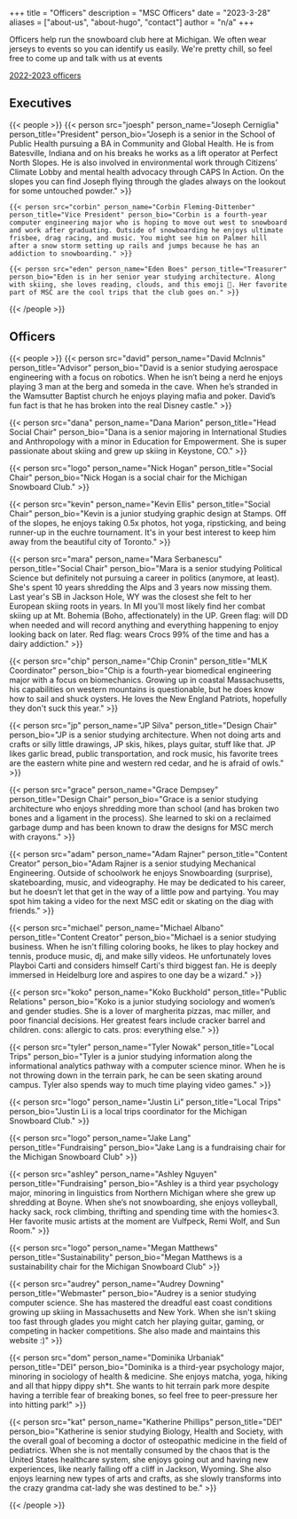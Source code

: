 +++
title = "Officers"
description = "MSC Officers"
date = "2023-3-28"
aliases = ["about-us", "about-hugo", "contact"]
author = "n/a"
+++

Officers help run the snowboard club here at Michigan. We often wear jerseys to events so you can identify us easily. We're pretty chill, so feel free to come up and talk with us at events

[2022-2023 officers](/officers_2022/)

## Executives
{{< people >}}
    {{< person src="joesph" person_name="Joseph Cerniglia" person_title="President" person_bio="Joseph is a senior in the School of Public Health pursuing a BA in Community and Global Health. He is from Batesville, Indiana and on his breaks he works as a lift operator at Perfect North Slopes. He is also involved in environmental work through Citizens’ Climate Lobby and mental health advocacy through CAPS In Action. On the slopes you can find Joseph flying through the glades always on the lookout for some untouched powder." >}}

    {{< person src="corbin" person_name="Corbin Fleming-Dittenber" person_title="Vice President" person_bio="Corbin is a fourth-year computer engineering major who is hoping to move out west to snowboard and work after graduating. Outside of snowboarding he enjoys ultimate frisbee, drag racing, and music. You might see him on Palmer hill after a snow storm setting up rails and jumps because he has an addiction to snowboarding." >}}

    {{< person src="eden" person_name="Eden Boes" person_title="Treasurer" person_bio="Eden is in her senior year studying architecture. Along with skiing, she loves reading, clouds, and this emoji 🕺. Her favorite part of MSC are the cool trips that the club goes on." >}}


{{< /people >}}

## Officers
{{< people >}}
{{< person src="david" person_name="David McInnis" person_title="Advisor" person_bio="David is a senior studying aerospace engineering with a focus on robotics. When he isn’t being a nerd he enjoys playing 3 man at the berg and someda in the cave. When he’s stranded in the Wamsutter Baptist church he enjoys playing mafia and poker. David’s fun fact is that he has broken into the real Disney castle." >}}

{{< person src="dana" person_name="Dana Marion" person_title="Head Social Chair" person_bio="Dana is a senior majoring in International Studies and Anthropology with a minor in Education for Empowerment. She is super passionate about skiing and grew up skiing in Keystone, CO." >}}

{{< person src="logo" person_name="Nick Hogan" person_title="Social Chair" person_bio="Nick Hogan is a social chair for the Michigan Snowboard Club." >}}

{{< person src="kevin" person_name="Kevin Ellis" person_title="Social Chair" person_bio="Kevin is a junior studying graphic design at Stamps. Off of the slopes, he enjoys taking 0.5x photos, hot yoga,  ripsticking, and being runner-up in the euchre tournament. It's in your best interest to keep him away from the beautiful city of Toronto." >}}

{{< person src="mara" person_name="Mara Serbanescu" person_title="Social Chair" person_bio="Mara is a senior studying Political Science but definitely not pursuing a career in politics (anymore, at least). She's spent 10 years shredding the Alps and 3 years now missing them. Last year's SB in Jackson Hole, WY was the closest she felt to her European skiing roots in years. In MI you'll most likely find her combat skiing up at Mt. Bohemia (Boho, affectionately) in the UP. Green flag: will DD when needed and will record anything and everything happening to enjoy looking back on later. Red flag: wears Crocs 99% of the time and has a dairy addiction." >}}

{{< person src="chip" person_name="Chip Cronin" person_title="MLK Coordinator" person_bio="Chip is a fourth-year biomedical engineering major with a focus on biomechanics. Growing up in coastal Massachusetts, his capabilities on western mountains is questionable, but he does know how to sail and shuck oysters. He loves the New England Patriots, hopefully they don't suck this year." >}}

{{< person src="jp" person_name="JP Silva" person_title="Design Chair" person_bio="JP is a senior studying architecture. When not doing arts and crafts or silly little drawings, JP skis, hikes, plays guitar, stuff like that. JP likes garlic bread, public transportation, and rock music, his favorite trees are the eastern white pine and western red cedar, and he is afraid of owls." >}}

{{< person src="grace" person_name="Grace Dempsey" person_title="Design Chair" person_bio="Grace is a senior studying architecture who enjoys shredding more than school (and has broken two bones and a ligament in the process).  She learned to ski on a reclaimed garbage dump and has been known to draw the designs for MSC merch with crayons." >}}

{{< person src="adam" person_name="Adam Rajner" person_title="Content Creator" person_bio="Adam Rajner is a senior studying Mechanical Engineering. Outside of schoolwork he enjoys Snowboarding (surprise), skateboarding, music, and videography. He may be dedicated to his career, but he doesn’t let that get in the way of a little pow and partying. You may spot him taking a video for the next MSC edit or skating on the diag with friends." >}}

{{< person src="michael" person_name="Michael Albano" person_title="Content Creator" person_bio="Michael is a senior studying business. When he isn't filling coloring books, he likes to play hockey and tennis, produce music, dj, and make silly videos. He unfortunately loves Playboi Carti and considers himself Carti's third biggest fan. He is deeply immersed in Heidelburg lore and aspires to one day be a wizard." >}}

{{< person src="koko" person_name="Koko Buckhold" person_title="Public Relations" person_bio="Koko is a junior studying sociology and women’s and gender studies. She is a lover of margherita pizzas, mac miller, and poor financial decisions. Her greatest fears include cracker barrel and children. cons: allergic to cats. pros: everything else." >}}

{{< person src="tyler" person_name="Tyler Nowak" person_title="Local Trips" person_bio="Tyler is a junior studying information along the informational analytics pathway with a computer science minor. When he is not throwing down in the terrain park, he can be seen skating around campus. Tyler also spends way to much time playing video games." >}}

{{< person src="logo" person_name="Justin Li" person_title="Local Trips" person_bio="Justin Li is a local trips coordinator for the Michigan Snowboard Club." >}}


{{< person src="logo" person_name="Jake Lang" person_title="Fundraising" person_bio="Jake Lang is a fundraising chair for the Michigan Snowboard Club" >}}

{{< person src="ashley" person_name="Ashley Nguyen" person_title="Fundraising" person_bio="Ashley is a third year psychology major, minoring in linguistics from Northern Michigan where she grew up shredding at Boyne. When she’s not snowboarding, she enjoys volleyball, hacky sack, rock climbing, thrifting and spending time with the homies<3. Her favorite music artists at the moment are Vulfpeck, Remi Wolf, and Sun Room." >}}

{{< person src="logo" person_name="Megan Matthews" person_title="Sustainability" person_bio="Megan Matthews is a sustainability chair for the Michigan Snowboard Club" >}}

{{< person src="audrey" person_name="Audrey Downing" person_title="Webmaster" person_bio="Audrey is a senior studying computer science. She has mastered the dreadful east coast conditions growing up skiing in Massachusetts and New York. When she isn't skiing too fast through glades you might catch her playing guitar, gaming, or competing in hacker competitions. She also made and maintains this website :)" >}}

{{< person src="dom" person_name="Dominika Urbaniak" person_title="DEI" person_bio="Dominika is a third-year psychology major, minoring in sociology of health & medicine. She enjoys matcha, yoga, hiking and all that hippy dippy sh*t. She wants to hit terrain park more despite having a terrible fear of breaking bones, so feel free to peer-pressure her into hitting park!" >}}

{{< person src="kat" person_name="Katherine Phillips" person_title="DEI" person_bio="Katherine is senior studying Biology, Health and Society, with the overall goal of becoming a doctor of osteopathic medicine in the field of pediatrics. When she is not mentally consumed by the chaos that is the United States healthcare system, she enjoys going out and having new experiences, like nearly falling off a cliff in Jackson, Wyoming. She also enjoys learning new types of arts and crafts, as she slowly transforms into the crazy grandma cat-lady she was destined to be." >}}

{{< /people >}}

